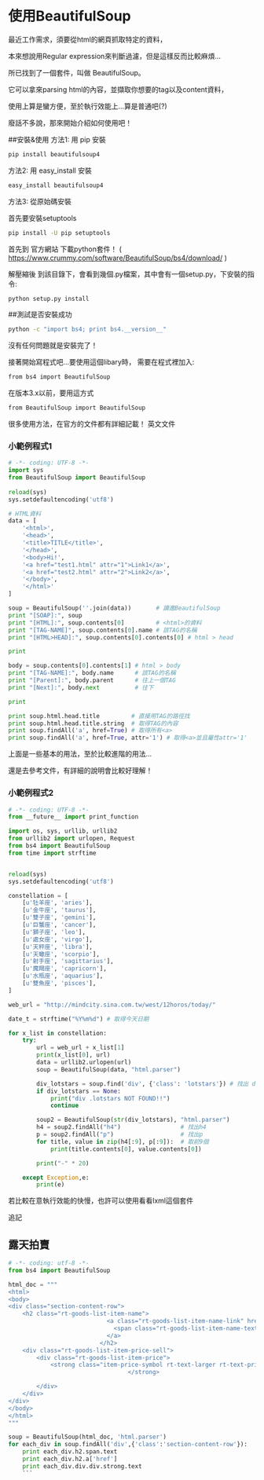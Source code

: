 # 使用BeautifulSoup


最近工作需求，須要從html的網頁抓取特定的資料，

本來想說用Regular expression來判斷過濾，但是這樣反而比較麻煩...

所已找到了一個套件，叫做 BeautifulSoup。

它可以拿來parsing html的內容，並擷取你想要的tag以及content資料，

使用上算是蠻方便，至於執行效能上...算是普通吧(?)

廢話不多說，那來開始介紹如何使用吧！


##安裝&使用
方法1: 用 pip 安裝

```sh
pip install beautifulsoup4
```

方法2: 用 easy_install 安裝

```sh
easy_install beautifulsoup4
```
方法3: 從原始碼安裝

首先要安裝setuptools

```sh
pip install -U pip setuptools
```

首先到 官方網站 下載python套件！
( https://www.crummy.com/software/BeautifulSoup/bs4/download/ )

解壓縮後 到該目錄下，會看到幾個.py檔案，其中會有一個setup.py，下安裝的指令:

```sh
python setup.py install
```

##測試是否安裝成功

```sh
python -c "import bs4; print bs4.__version__"
```

沒有任何問題就是安裝完了！

接著開始寫程式吧...要使用這個libary時，
需要在程式裡加入:

```sh
from bs4 import BeautifulSoup
```

在版本3.x以前，要用這方式

```sh
from BeautifulSoup import BeautifulSoup
```

很多使用方法，在官方的文件都有詳細記載！
英文文件


### 小範例程式1

```py
# -*- coding: UTF-8 -*-
import sys
from BeautifulSoup import BeautifulSoup
 
reload(sys)
sys.setdefaultencoding('utf8')

# HTML資料
data = [
    '<html>',
    '<head>',
    '<title>TITLE</title>',
    '</head>',
    '<body>Hi!',
    '<a href="test1.html" attr="1">Link1</a>',
    '<a href="test2.html" attr="2">Link2</a>',
    '</body>',
    '</html>'
]  

soup = BeautifulSoup(''.join(data))       # 讀進BeautifulSoup
print "[SOAP]:", soup
print "[HTML]:", soup.contents[0]         # <html>的資料
print "[TAG-NAME]", soup.contents[0].name # 該TAG的名稱
print "[HTML>HEAD]:", soup.contents[0].contents[0] # html > head

print

body = soup.contents[0].contents[1] # html > body
print "[TAG-NAME]:", body.name      # 該TAG的名稱
print "[Parent]:", body.parent      # 往上一個TAG
print "[Next]:", body.next          # 往下

print

print soup.html.head.title         # 直接用TAG的路徑找
print soup.html.head.title.string  # 取得TAG的內容
print soup.findAll('a', href=True) # 取得所有<a>
print soup.findAll('a', href=True, attr='1') # 取得<a>並且屬性attr='1'
```

上面是一些基本的用法，至於比較進階的用法...

還是去參考文件，有詳細的說明會比較好理解！


### 小範例程式2


```py
# -*- coding: UTF-8 -*-
from __future__ import print_function

import os, sys, urllib, urllib2
from urllib2 import urlopen, Request
from bs4 import BeautifulSoup
from time import strftime


reload(sys)
sys.setdefaultencoding('utf8')

constellation = [
    [u'牡羊座', 'aries'],
    [u'金牛座', 'taurus'],
    [u'雙子座', 'gemini'],
    [u'巨蟹座', 'cancer'],
    [u'獅子座', 'leo'],
    [u'處女座', 'virgo'],
    [u'天秤座', 'libra'],
    [u'天蠍座', 'scorpio'],
    [u'射手座', 'sagittarius'],
    [u'魔羯座', 'capricorn'],
    [u'水瓶座', 'aquarius'],
    [u'雙魚座', 'pisces'],
]

web_url = "http://mindcity.sina.com.tw/west/12horos/today/"

date_t = strftime("%Y%m%d") # 取得今天日期

for x_list in constellation:
    try:
        url = web_url + x_list[1]
        print(x_list[0], url)
        data = urllib2.urlopen(url)
        soup = BeautifulSoup(data, "html.parser")

        div_lotstars = soup.find('div', {'class': 'lotstars'}) # 找出 div class="lotstars"
        if div_lotstars == None:
            print("div .lotstars NOT FOUND!!")
            continue

        soup2 = BeautifulSoup(str(div_lotstars), "html.parser")
        h4 = soup2.findAll("h4")                 # 找出h4
        p = soup2.findAll("p")                   # 找出p
        for title, value in zip(h4[:9], p[:9]):  # 取前9個
            print(title.contents[0], value.contents[0])

        print("-" * 20)

    except Exception,e:
        print(e)
```

若比較在意執行效能的快慢，也許可以使用看看lxml這個套件

追記

## 露天拍賣

```py
# -*- coding: utf-8 -*-
from bs4 import BeautifulSoup

html_doc = """
<html>
<body>
<div class="section-content-row">
    <h2 class="rt-goods-list-item-name">
                            <a class="rt-goods-list-item-name-link" href="http://goods.ruten.com.tw/item/show?21716971337096" title="前往Lowe Alpine Strike 24 運動背包/都會日用後背包 FDP55 黑商品頁面" target="_blank">
                              <span class="rt-goods-list-item-name-text" itemprop="name">Lowe Alpine Strike 24 運動背包/都會日用後背包 FDP55 黑</span>
                            </a>
                          </h2>
    <div class="rt-goods-list-item-price-sell">
        <div class="rt-goods-list-item-price">
            <strong class="item-price-symbol rt-text-larger rt-text-price" itemprop="offers" itemscope="" itemtype="http://schema.org/Offer">2,363<meta itemprop="price" content="2363"><meta itemprop="priceCurrency" content="TWD">
                                  </strong>

        </div>
    </div>
</div>
</body>
</html>
"""

soup = BeautifulSoup(html_doc, 'html.parser')
for each_div in soup.findAll('div',{'class':'section-content-row'}):
    print each_div.h2.span.text 
    print each_div.h2.a['href']
    print each_div.div.div.strong.text
    ```
